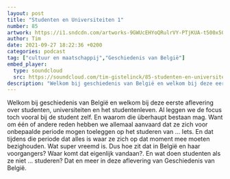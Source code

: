 ```yaml
---
layout: post
title: "Studenten en Universiteiten 1"
number: 85
artwork: https://i1.sndcdn.com/artworks-9GWUcEHYoQRulrVY-PTjKUA-t500x500.jpg
author: Tim
date: 2021-09-27 18:22:36 +0200
categories: podcast
tag: ["cultuur en maatschappij","Geschiedenis van België"]
embed_player:
  type: soundcloud
  src: https://soundcloud.com/tim-gistelinck/85-studenten-en-universiteiten-1
description: "Welkom bij geschiedenis van België en welkom bij deze eerste aflevering over studenten, universiteiten en het studentenleven."
---
```

Welkom bij geschiedenis van België en welkom bij deze eerste aflevering over studenten, universiteiten en het studentenleven. Al leggen we de focus toch vooral bij de student zelf. En waarom die überhaupt bestaan mag. Want om één of andere reden hebben we allemaal aanvaard dat ze zich voor onbepaalde periode mogen toeleggen op het studeren van … Iets. En dat tijdens die periode dat alles is waar ze zich op dat moment mee moeten bezighouden. Wat super vreemd is. Dus hoe zit dat in België en haar voorgangers? Waar komt dat eigenlijk vandaan?. En wat doen studenten als ze niet … studeren? Dat en meer in deze aflevering van Geschiedenis van België.